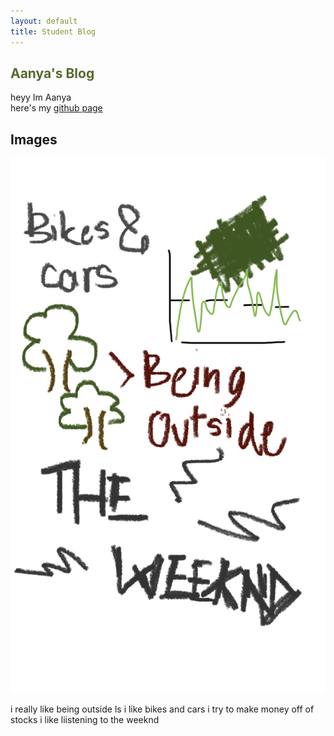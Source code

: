 ```yaml
---
layout: default
title: Student Blog
---
```



<div class="all">
<h2 style ="color: darkolivegreen;"> Aanya's Blog </h2>
heyy Im Aanya 
<br>
here's my <a href ="https://github.com/aanyaa22"> github page </a>

<h2> Images </h2>
<img src="images/62294.jpg">

i really like being outside ls
i like bikes and cars
i try to make money off of stocks 
i like liistening to the weeknd 
</div>

<style>
.div{text-align:center;}
</style>